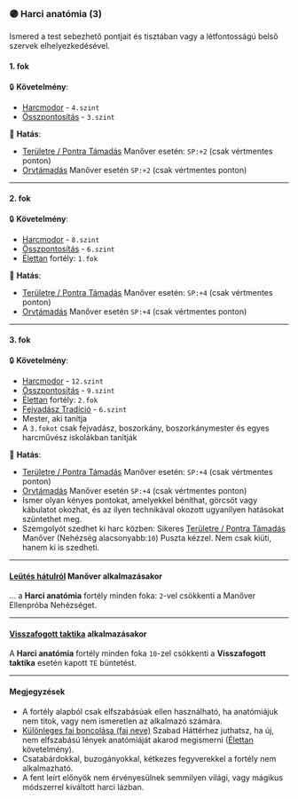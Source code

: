 ### 🟣 Harci anatómia (3)

Ismered a test sebezhető pontjait és tisztában vagy a létfontosságú belső szervek elhelyezkedésével.
#### 1. fok

🔒 **Követelmény**:
- [Harcmodor](../kepzettsegek.harci/harcmodor.md) - `4.szint`
- [Összpontosítás](../kepzettsegek.misztikus/osszpontositas.md) - `3.szint`

🌟 **Hatás**:
- [Területre / Pontra Támadás](../066_05_altalanos_manoverek.md#területre--pontra-támadás) Manőver esetén:  `SP:+2` (csak vértmentes ponton)
- [Orvtámadás](../066_05_altalanos_manoverek.md#orvtámadás) Manőver esetén `SP:+2` (csak vértmentes ponton)

---
#### 2. fok

🔒 **Követelmény**:
- [Harcmodor](../kepzettsegek.harci/harcmodor.md) - `8.szint`
- [Összpontosítás](../kepzettsegek.misztikus/osszpontositas.md) - `6.szint`
- [Élettan](../fortelyok.altalanos/elettan.md) fortély: `1.fok`

🌟 **Hatás**:
- [Területre / Pontra Támadás](../066_05_altalanos_manoverek.md#területre--pontra-támadás) Manőver esetén:  `SP:+4` (csak vértmentes ponton)
- [Orvtámadás](../066_05_altalanos_manoverek.md#orvtámadás) Manőver esetén `SP:+4` (csak vértmentes ponton)

---
#### 3. fok

🔒 **Követelmény**:
- [Harcmodor](../kepzettsegek.harci/harcmodor.md) - `12.szint`
- [Összpontosítás](../kepzettsegek.misztikus/osszpontositas.md) - `9.szint`
- [Élettan](../fortelyok.altalanos/elettan.md) fortély: `2.fok`
- [Fejvadász Tradíció](../053_03_fejvadasz_tradicio.md) - `6.szint`
- Mester, aki tanítja
- A `3.fokot` csak fejvadász, boszorkány, boszorkánymester és egyes harcművész iskolákban tanítják

🌟 **Hatás**:
- [Területre / Pontra Támadás](../066_05_altalanos_manoverek.md#területre--pontra-támadás) Manőver esetén: `SP:+4` (csak vértmentes ponton)
- [Orvtámadás](../066_05_altalanos_manoverek.md#orvtámadás) Manőver esetén `SP:+4` (csak vértmentes ponton)
- Ismer olyan kényes pontokat, amelyekkel béníthat, görcsöt vagy kábulatot okozhat, és az ilyen technikával okozott ugyanilyen hatásokat szüntethet meg.
- Szemgolyót szedhet ki harc közben: Sikeres [Területre / Pontra Támadás](../066_05_altalanos_manoverek.md#területre--pontra-támadás) Manőver (Nehézség alacsonyabb:`10`) Puszta kézzel. Nem csak kiüti, hanem ki is szedheti.

---
#### [Leütés hátulról](../066_05_altalanos_manoverek.md#leütés-hátulról) Manőver alkalmazásakor

... a **Harci anatómia** fortély minden foka: `2`-vel csökkenti a Manőver Ellenpróba Nehézséget.

---
#### [Visszafogott taktika](../065_02_harci_taktikak.md#visszafogott-taktika-) alkalmazásakor

A **Harci anatómia** fortély minden foka `10`-zel csökkenti a **Visszafogott taktika** esetén kapott `TÉ` büntetést.

---
#### Megjegyzések

- A fortély alapból csak elfszabásúak ellen használható, ha anatómiájuk nem titok, vagy nem ismeretlen az alkalmazó számára.
- [Különleges faj boncolása (faj neve)](../hatterek.szabad/kulonleges_faj_boncolasa.md) Szabad Háttérhez juthatsz, ha új, nem elfszabású lények anatómiáját akarod megismerni ([Élettan](../fortelyok.altalanos/elettan.md) követelmény).
- Csatabárdokkal, buzogányokkal, kétkezes fegyverekkel a fortély nem alkalmazható.
- A fent leírt előnyök nem érvényesülnek semmilyen világi, vagy mágikus módszerrel kiváltott harci lázban.
